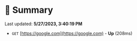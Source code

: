 # 📖 Summary
Last updated: **5/27/2023, 3:40:19 PM**

- `GET` [https://google.com](https://google.com) - **Up** (208ms)
